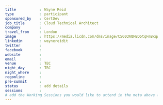 ```yaml
---
title           : Wayne Reid
type            : participant
sponsored_by    : CertDev
job_title       : Cloud Technical Architect
company         :
travel_from     : London
image           : https://media.licdn.com/dms/image/C5603AQFBD5tqFmBxqA/profile-displayphoto-shrink_800_800/0?e=1531958400&v=beta&t=0G_q748w1To7hnbcxHEKq0zppewH22k39XTMDvnweLE
linkedin        : waynereidit
twitter         :
facebook        :
website         :
email           :
venue           : TBC
night_day       : TBC
night_where     :
regonline       :
pre-summit      :
status          : add details
sessions        :
# add the Working Sessions you would like to attend in the meta above (use the session's title) e.g. sessions (one per line): -Security Playbooks Diagrams -Hackathon Daily Sessions
---
```


<!-- put more details about participant here -->
